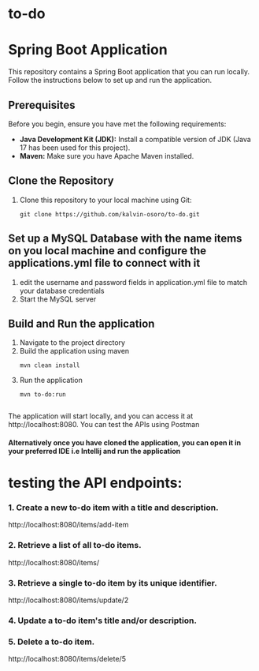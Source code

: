 # to-do


# Spring Boot Application

This repository contains a Spring Boot application that you can run locally. Follow the instructions below to set up and run the application.

## Prerequisites

Before you begin, ensure you have met the following requirements:

- **Java Development Kit (JDK):** Install a compatible version of JDK (Java 17 has been used for this project).
- **Maven:** Make sure you have Apache Maven installed.

## Clone the Repository

1. Clone this repository to your local machine using Git:

   ```shell
   git clone https://github.com/kalvin-osoro/to-do.git

## Set up a MySQL Database with the name items on you local machine and configure the applications.yml file to connect with it
1. edit the username and password fields in application.yml file to match your database credentials
2. Start the MySQL server

## Build and Run the application

1. Navigate to the project directory
2. Build the application using maven
   ```shell
   mvn clean install
3. Run the application
   ```shell
   mvn to-do:run

   
The application will start locally, and you can access it at http://localhost:8080.
You can test the APIs using Postman

#### Alternatively once you have cloned the application, you can open it in your preferred IDE i.e Intellij and run the application   



# testing the API endpoints:

### 1. Create a new to-do item with a title and description.
   http://localhost:8080/items/add-item
### 2.  Retrieve a list of all to-do items.
  http://localhost:8080/items/
### 3. Retrieve a single to-do item by its unique identifier.
   http://localhost:8080/items/update/2
### 4.  Update a to-do item's title and/or description.

### 5. Delete a to-do item.
   http://localhost:8080/items/delete/5
   
   





   
